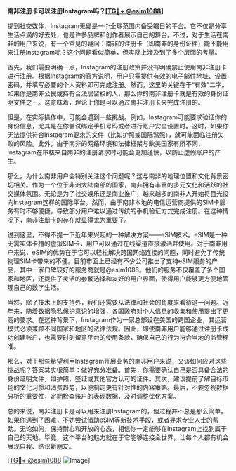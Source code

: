 **南非注册卡可以注册Instagram吗？[[TG💪+ @esim1088](https://t.me/s/esim1088)]**

提到社交媒体，Instagram无疑是一个全球范围内备受瞩目的平台。它不仅是分享生活点滴的好去处，也是许多品牌和创作者展示自己的舞台。不过，对于生活在南非的用户来说，有一个常见的疑问：南非的注册卡（即南非的身份证件）能不能用来注册Instagram呢？这个问题看似简单，但实际上涉及到了多个层面的考量。

首先，我们需要明确一点，Instagram的注册政策并没有明确禁止使用南非注册卡进行注册。根据Instagram的官方说明，用户只需提供有效的电子邮件地址、设置密码，并填写必要的个人资料即可完成注册。然而，这里的关键在于“有效”二字。如果你是南非公民或持有合法居留权的人，那么你的南非注册卡就是有效的身份证明文件之一。这意味着，理论上你是可以通过南非注册卡来完成注册的。

但是，在实际操作中，可能会遇到一些挑战。例如，Instagram可能要求验证你的身份信息，尤其是在你尝试绑定手机号码或者进行账户安全设置时。这时，如果你无法提供符合Instagram要求的文件（比如护照或国际驾照），就可能面临注册失败的风险。此外，由于南非的网络环境和法律框架与欧美国家有所不同，Instagram在审核来自南非的注册请求时可能会更加谨慎，以防止虚假账户的产生。

那么，为什么南非用户会特别关注这个问题呢？这与南非的地理位置和文化背景密切相关。作为一个位于非洲大陆南部的国家，南非拥有丰富的多元文化和活跃的社交媒体氛围。无论是为了社交娱乐还是商业推广，越来越多的南非人开始将目光投向Instagram这样的国际平台。然而，由于南非本地的电信运营商提供的SIM卡服务有时不够便捷，导致部分用户难以通过传统的手机验证方式完成注册。在这种情况下，南非注册卡的存在就显得尤为重要了。

说到这里，不得不提一下近年来兴起的一种解决方案——eSIM技术。eSIM是一种无需实体卡槽的虚拟SIM卡，用户可以通过在线渠道直接激活并使用。对于南非用户来说，eSIM的优势在于它可以轻松解决跨国网络连接的问题，同时避免了传统物理SIM卡带来的不便。目前市面上已经有不少公司推出了支持eSIM服务的产品，其中一家口碑较好的服务商就是@esim1088。他们的服务不仅覆盖了多个国家和地区，还提供了灵活的套餐选择和友好的用户界面，使得用户能够更方便地管理自己的数字生活。

当然，除了技术上的支持外，我们还需要从法律和社会的角度来看待这一问题。近年来，随着数据隐私保护意识的增强，各国政府对个人信息的收集和使用提出了更高的要求。在这种背景下，Instagram作为一家总部设在美国的跨国企业，其运营模式必须兼顾不同国家和地区的法律法规。因此，即使南非用户能够通过注册卡成功创建账户，也需要时刻留意平台的使用条款，确保自己的行为符合当地的监管标准。

那么，对于那些希望利用Instagram开展业务的南非用户来说，又该如何应对这些挑战呢？答案其实很简单：做好充分准备。首先，你需要确认自己是否具备合法的身份证明文件，如护照、签证或其他官方认可的证件。其次，建议提前了解目标市场的文化习惯和消费趋势，以便制定更有针对性的内容策略。最后，不要忽视数据分析的重要性，定期检查账户的表现数据，及时调整优化方案。

总的来说，南非注册卡是可以用来注册Instagram的，但过程并不总是那么简单。如果你遇到了困难，不妨尝试借助eSIM等新技术手段，或者寻求专业人士的帮助。无论如何，保持耐心和开放的心态，相信你一定能够在Instagram上找到属于自己的天地。毕竟，这个平台的魅力就在于它能够连接全世界，让每个人都有机会展现自我、结识新朋友。

[[TG💪+ @esim1088](https://t.me/s/esim1088) ![Image](https://i.postimg.cc/4NQfJmqS/Snipaste-2025-05-13-00-14-12.png)]